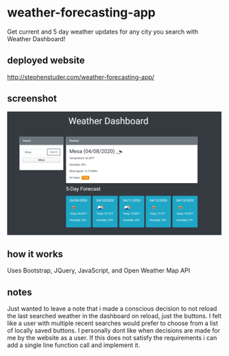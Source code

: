 # weather-forecasting-app
Get current and 5 day weather updates for any city you search with Weather Dashboard!

## deployed website
http://stephenstuder.com/weather-forecasting-app/

## screenshot
<img src="./images/screenshot.PNG" alt="screenshot of webpage" width="500"/>

## how it works
Uses Bootstrap, JQuery, JavaScript, and Open Weather Map API 

## notes
Just wanted to leave a note that i made a conscious decision to not reload the last searched weather in the dashboard on reload, just the buttons. I felt like a user with multiple recent searches would prefer to choose from a list of locally saved buttons. I personally dont like when decisions are made for me by the website as a user. If this does not satisfy the requirements i can add a single line function call and implement it. 
